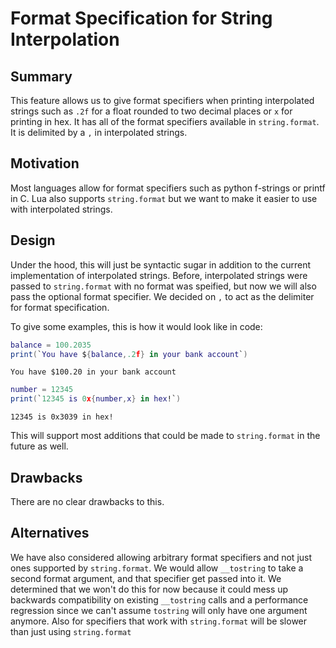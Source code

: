 # Format Specification for String Interpolation

## Summary

This feature allows us to give format specifiers when printing interpolated strings such as `.2f` for a float rounded to two decimal places or `x` for printing in hex. It has all of the format specifiers available in `string.format`. It is delimited by a `,` in interpolated strings. 

## Motivation

Most languages allow for format specifiers such as python f-strings or printf in C. Lua also supports `string.format` but we want to make it easier to use with interpolated strings. 

## Design

Under the hood, this will just be syntactic sugar in addition to the current implementation of interpolated strings. Before, interpolated strings were passed to `string.format` with no format was speified, but now we will also pass the optional format specifier. We decided on `,` to act as the delimiter for format specification.

To give some examples, this is how it would look like in code:

```lua
balance = 100.2035
print(`You have ${balance,.2f} in your bank account`)
```
`You have $100.20 in your bank account`

```lua
number = 12345
print(`12345 is 0x{number,x} in hex!`)
```
`12345 is 0x3039 in hex!`

This will support most additions that could be made to `string.format` in the future as well. 

## Drawbacks

There are no clear drawbacks to this.

## Alternatives

We have also considered allowing arbitrary format specifiers and not just ones supported by `string.format`. We would allow `__tostring` to take a second format argument, and that specifier get passed into it. We determined that we won't do this for now because it could mess up backwards compatibility on existing `__tostring` calls and a performance regression since we can't assume `tostring` will only have one argument anymore. Also for specifiers that work with `string.format` will be slower than just using `string.format`
